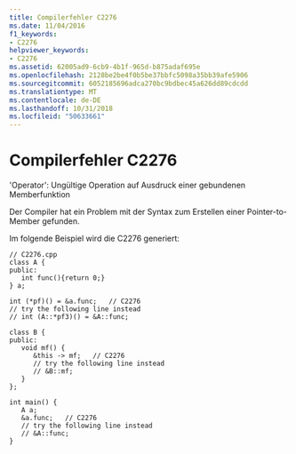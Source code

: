 ```yaml
---
title: Compilerfehler C2276
ms.date: 11/04/2016
f1_keywords:
- C2276
helpviewer_keywords:
- C2276
ms.assetid: 62005ad9-6cb9-4b1f-965d-b875adaf695e
ms.openlocfilehash: 2128be2be4f0b5be37bbfc5098a35bb39afe5906
ms.sourcegitcommit: 6052185696adca270bc9bdbec45a626dd89cdcdd
ms.translationtype: MT
ms.contentlocale: de-DE
ms.lasthandoff: 10/31/2018
ms.locfileid: "50633661"
---
```

# <a name="compiler-error-c2276"></a>Compilerfehler C2276

'Operator': Ungültige Operation auf Ausdruck einer gebundenen Memberfunktion

Der Compiler hat ein Problem mit der Syntax zum Erstellen einer Pointer-to-Member gefunden.

Im folgende Beispiel wird die C2276 generiert:

```
// C2276.cpp
class A {
public:
   int func(){return 0;}
} a;

int (*pf)() = &a.func;   // C2276
// try the following line instead
// int (A::*pf3)() = &A::func;

class B {
public:
   void mf() {
      &this -> mf;   // C2276
      // try the following line instead
      // &B::mf;
   }
};

int main() {
   A a;
   &a.func;   // C2276
   // try the following line instead
   // &A::func;
}
```